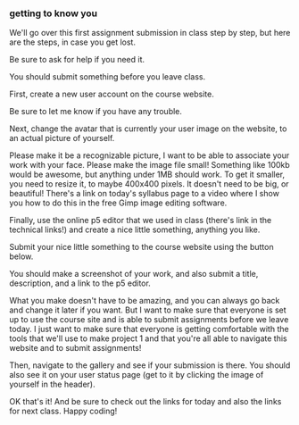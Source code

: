 ### getting to know you

We'll go over this first assignment submission in class step by step, but here are the steps, in case you get lost.

Be sure to ask for help if you need it.

You should submit something before you leave class.

First, create a new user account on the course website.

Be sure to let me know if you have any trouble.

Next, change the avatar that is currently your user image on the website, to an actual picture of yourself.

Please make it be a recognizable picture, I want to be able to associate your work with your face. Please make the image file small! Something like 100kb would be awesome, but anything under 1MB should work. To get it smaller, you need to resize it, to maybe 400x400 pixels. It doesn't need to be big, or beautiful! There's a link on today's syllabus page to a video where I show you how to do this in the free Gimp image editing software.

Finally, use the online p5 editor that we used in class (there's link in the technical links!) and create a nice little something, anything you like. 

Submit your nice little something to the course website using the button below. 

You should make a screenshot of your work, and also submit a title, description, and a link to the p5 editor.

What you make doesn't have to be amazing, and you can always go back and change it later if you want.  But I want to make sure that everyone is set up to use the course site and is able to submit assignments before we leave today. I just want to make sure that everyone is getting comfortable with the tools that we'll use to make project 1 and that you're all able to navigate this website and to submit assignments!

Then, navigate to the gallery and see if your submission is there. You should also see it on your user status page (get to it by clicking the image of yourself in the header).

OK that's it! And be sure to check out the links for today and also the links for next class. Happy coding!
